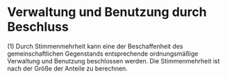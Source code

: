 # Verwaltung und Benutzung durch Beschluss

(1) Durch Stimmenmehrheit kann eine der Beschaffenheit des gemeinschaftlichen Gegenstands entsprechende ordnungsmäßige Verwaltung und Benutzung beschlossen werden. Die Stimmenmehrheit ist nach der Größe der Anteile zu berechnen.